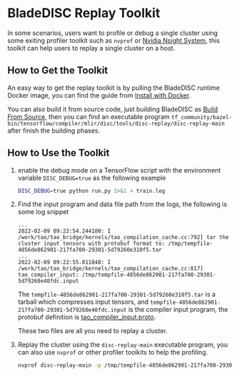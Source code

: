 # BladeDISC Replay Toolkit

In some scenarios, users want to profile or debug a single cluster using
some exiting profiler toolkit such as `nvprof` or [Nvidia Nsight System](https://developer.nvidia.com/zh-cn/nsight-systems),
this toolkit can help users to replay a single cluster on a host.

## How to Get the Toolkit

An easy way to get the replay toolkit is by pulling the BladeDISC runtime Docker
image, you can find the guide from [Install with Docker](/docs/install_with_docker.md).

You can also build it from source code, just building BladeDISC as
[Build From Source](/docs/bulid_from_source.md), then you can find an executable program
`tf_community/bazel-bin/tensorflow/compiler/mlir/disc/tools/disc-replay/disc-replay-main`
after finish the building phases.

## How to Use the Toolkit

1. enable the debug mode on a TensorFlow script with the environment variable
`DISC_DEBUG=true` as the following example

    ``` bash
    DISC_DEBUG=true python run.py 2>&1 > train.log
    ```

1. Find the input program and data file path from the logs, the
following is some log snippet

    ``` text
    ...
    2022-02-09 09:22:54.244100: I /work/tao/tao_bridge/kernels/tao_compilation_cache.cc:792] tar the cluster input tensors with protobuf format to: /tmp/tempfile-4856de862901-217fa700-29301-5d79260e310f5.tar
    ...
    2022-02-09 09:22:55.011848: I /work/tao/tao_bridge/kernels/tao_compilation_cache.cc:817] tao_compiler_input: /tmp/tempfile-4856de862901-217fa700-29301-5d79260e40fdc.input
   ```

   The `tempfile-4856de862901-217fa700-29301-5d79260e310f5.tar` is a tarball
   which compresses input tensors, and `tempfile-4856de862901-217fa700-29301-5d79260e40fdc.input`
   is the compiler input program, the protobuf definition is
   [tao_compiler_input.proto](/tao/tao_bridge/tao_compiler_input.proto).

   These two files are all you need to replay a cluster.

1. Replay the cluster using the `disc-replay-main` executable program, you can
also use `nvprof` or other profiler toolkits to help the profiling.

    ``` bash
    nvprof disc-replay-main -p /tmp/tempfile-4856de862901-217fa700-29301-5d79260e40fdc.input -d /tmp/tempfile-4856de862901-217fa700-29301-5d79260e310f5.tar
    ```
